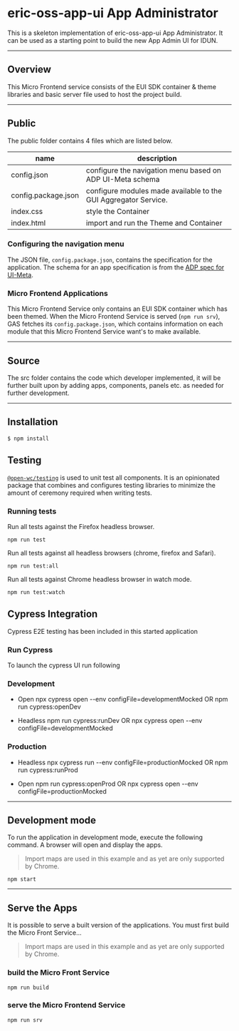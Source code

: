 # eric-oss-app-ui App Administrator

This is a skeleton implementation of eric-oss-app-ui App Administrator.
It can be used as a starting point to build the new App Admin UI for IDUN.

---

## Overview

This Micro Frontend service consists of the EUI SDK container & theme libraries
and basic server file used to host the project build.

---

## Public

The public folder contains 4 files which are listed below.

| name                | description                                                     |
|---------------------|-----------------------------------------------------------------|
| config.json         | configure the navigation menu based on ADP UI-Meta schema       |
| config.package.json | configure modules made available to the GUI Aggregator Service. |
| index.css           | style the Container                                             |
| index.html          | import and run the Theme and Container                          |

### Configuring the navigation menu

The JSON file, `config.package.json`, contains the specification for the
application. The schema for an app specification is from the [ADP spec for UI-Meta](https://euisdk.seli.wh.rnd.internal.ericsson.com/applications/gas-spec).

### Micro Frontend Applications

This Micro Frontend Service only contains an EUI SDK container which has been themed.
When the Micro Frontend Service is served (`npm run srv`),
GAS fetches its `config.package.json`, which contains information on each module
that this Micro Frontend Service want's to make available.

---

## Source

The src folder contains the code which developer implemented, it will be further
built upon by adding apps, components, panels etc. as needed for further development.

---

## Installation

`$ npm install`

## Testing

[`@open-wc/testing`](https://open-wc.org/docs/testing/testing-package/) is used
to unit test all components. It is an opinionated package that combines and
configures testing libraries to minimize the amount of ceremony required when
writing tests.

### Running tests

Run all tests against the Firefox headless browser.

``` shell
npm run test
```

Run all tests against all headless browsers (chrome, firefox and Safari).

``` shell
npm run test:all
```

Run all tests against Chrome headless browser in watch mode.

``` shell
npm run test:watch
```

## Cypress Integration

Cypress E2E testing has been included in this started application

### Run Cypress

To launch the cypress UI run following

### Development

- Open
npx cypress open --env configFile=developmentMocked
OR
npm run cypress:openDev

- Headless
npm run cypress:runDev
OR
npx cypress open --env configFile=developmentMocked

### Production

- Headless
npx cypress run --env configFile=productionMocked
OR
npm run cypress:runProd

- Open
npm run cypress:openProd
OR
npx cypress open --env configFile=productionMocked

---

## Development mode

To run the application in development mode, execute the following command.
A browser will open and display the apps.

> Import maps are used in this example and as yet are only supported by Chrome.

```shell
npm start
```

---

## Serve the Apps

It is possible to serve a built version of the applications.
You must first build the Micro Front Service...

> Import maps are used in this example and as yet are only supported by Chrome.

### build the Micro Front Service

```shell
npm run build
```

### serve the Micro Frontend Service

```shell
npm run srv
```
